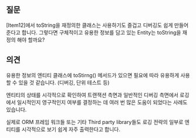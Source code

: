 ## 질문

[Item12]에서 toString을 재정의한 클래스는 사용하기도 즐겁고 디버깅도 쉽게 만들어 준다고 합니다.
그렇다면 구체적이고 유용한 정보를 담고 있는 Entity는 toString을 재정의 해야 할까요?

## 의견
유용한 정보의 엔티티 클래스에 toStirng() 메서드가 있으면 필요에 따라 유용하게 사용할 수 있을 것 같습니다. (디버깅, 단위 테스트 등)

엔티티의 상태를 시각적으로 확인하여 트랜잭션 측면과 일반적인 디버깅 측면에서 로깅에서 일시적인지 영구적인지 여부를 결정하는 데 여러 번 많은 도움이 되었다는 사례도 있습니다.

실제로 ORM 프레임 워크들 또는 기타 Third party library들도 로깅 전략의 일부로 엔티티를 시각적으로 보기 쉽게 자주 출력한다고 합니다.

